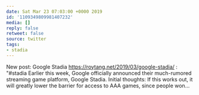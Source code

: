 ```yaml
---
date: Sat Mar 23 07:03:00 +0000 2019
id: '1109349809981407232'
media: []
reply: false
retweet: false
source: twitter
tags:
- stadia
---
```


New post: Google Stadia https://roytang.net/2019/03/google-stadia/ : "#stadia Earlier this week, Google officially announced their much-rumored streaming game platform, Google Stadia.
Initial thoughts:
 If this works out, it will greatly lower the barrier for access to AAA games, since people won…